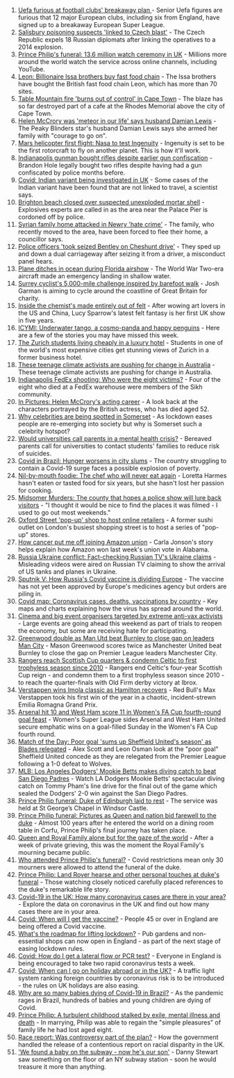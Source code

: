 1. [Uefa furious at football clubs' breakaway plan ](https://www.bbc.co.uk/sport/football/56794673) - Senior Uefa figures are furious that 12 major European clubs, including six from England, have signed up to a breakaway European Super League.
2. [Salisbury poisoning suspects 'linked to Czech blast'](https://www.bbc.co.uk/news/uk-56790053) - The Czech Republic expels 18 Russian diplomats after linking the operatives to a 2014 explosion.
3. [Prince Philip's funeral: 13.6 million watch ceremony in UK](https://www.bbc.co.uk/news/entertainment-arts-56792086) - Millions more around the world watch the service across online channels, including YouTube.
4. [Leon: Billionaire Issa brothers buy fast food chain](https://www.bbc.co.uk/news/business-56792024) - The Issa brothers have bought the British fast food chain Leon, which has more than 70 sites.
5. [Table Mountain fire 'burns out of control' in Cape Town](https://www.bbc.co.uk/news/world-africa-56793317) - The blaze has so far destroyed part of a cafe at the Rhodes Memorial above the city of Cape Town.
6. [Helen McCrory was 'meteor in our life' says husband Damian Lewis](https://www.bbc.co.uk/news/entertainment-arts-56792079) - The Peaky Blinders star's husband Damian Lewis says she armed her family with "courage to go on".
7. [Mars helicopter first flight: Nasa to test Ingenuity](https://www.bbc.co.uk/news/science-environment-53587718) - Ingenuity is set to be the first rotorcraft to fly on another planet. This is how it'll work.
8. [Indianapolis gunman bought rifles despite earlier gun confiscation](https://www.bbc.co.uk/news/world-us-canada-56791321) - Brandon Hole legally bought two rifles despite having had a gun confiscated by police months before.
9. [Covid: Indian variant being investigated in UK](https://www.bbc.co.uk/news/uk-56792740) - Some cases of the Indian variant have been found that are not linked to travel, a scientist says.
10. [Brighton beach closed over suspected unexploded mortar shell](https://www.bbc.co.uk/news/uk-england-sussex-56794690) - Explosives experts are called in as the area near the Palace Pier is cordoned off by police.
11. [Syrian family home attacked in Newry 'hate crime'](https://www.bbc.co.uk/news/uk-northern-ireland-56794263) - The family, who recently moved to the area, have been forced to flee their home, a councillor says.
12. [Police officers 'took seized Bentley on Cheshunt drive'](https://www.bbc.co.uk/news/uk-england-beds-bucks-herts-56792910) - They sped up and down a dual carriageway after seizing it from a driver, a misconduct panel hears.
13. [Plane ditches in ocean during Florida airshow](https://www.bbc.co.uk/news/world-us-canada-56792530) - The World War Two-era aircraft made an emergency landing in shallow water.
14. [Surrey cyclist's 5,000-mile challenge inspired by barefoot walk](https://www.bbc.co.uk/news/uk-england-surrey-56784396) - Josh Garman is aiming to cycle around the coastline of Great Britain for charity.
15. [Inside the chemist's made entirely out of felt](https://www.bbc.co.uk/news/entertainment-arts-56773534) - After wowing art lovers in the US and China, Lucy Sparrow's latest felt fantasy is her first UK show in five years.
16. [ICYMI: Underwater tango, a cosmo-panda and happy penguins](https://www.bbc.co.uk/news/world-56779377) - Here are a few of the stories you may have missed this week.
17. [The Zurich students living cheaply in a luxury hotel](https://www.bbc.co.uk/news/world-europe-56776462) - Students in one of the world's most expensive cities get stunning views of Zurich in a former business hotel.
18. [These teenage climate activists are pushing for change in Australia](https://www.bbc.co.uk/news/world-australia-56765408) - These teenage climate activists are pushing for change in Australia.
19. [Indianapolis FedEx shooting: Who were the eight victims?](https://www.bbc.co.uk/news/world-us-canada-56789254) - Four of the eight who died at a FedEx warehouse were members of the Sikh community.
20. [In Pictures: Helen McCrory's acting career](https://www.bbc.co.uk/news/entertainment-arts-56779389) - A look back at the characters portrayed by the British actress, who has died aged 52.
21. [Why celebrities are being spotted in Somerset](https://www.bbc.co.uk/news/uk-england-somerset-56746279) - As lockdown eases people are re-emerging into society but why is Somerset such a celebrity hotspot?
22. [Would universities call parents in a mental health crisis?](https://www.bbc.co.uk/news/education-56763189) - Bereaved parents call for universities to contact students' families to reduce risk of suicides.
23. [Covid in Brazil: Hunger worsens in city slums](https://www.bbc.co.uk/news/world-latin-america-56765150) - The country struggling to contain a Covid-19 surge faces a possible explosion of poverty.
24. [Nil-by-mouth foodie: The chef who will never eat again](https://www.bbc.co.uk/news/stories-56688582) - Loretta Harmes hasn't eaten or tasted food for six years, but she hasn't lost her passion for cooking.
25. [Midsomer Murders: The county that hopes a police show will lure back visitors](https://www.bbc.co.uk/news/uk-england-beds-bucks-herts-56195950) - "I thought it would be nice to find the places it was filmed - I used to go out most weekends."
26. [Oxford Street 'pop-up' shop to host online retailers](https://www.bbc.co.uk/news/uk-england-london-56736482) - A former sushi outlet on London's busiest shopping street is to host a series of "pop-up" stores.
27. [How cancer put me off joining Amazon union](https://www.bbc.co.uk/news/technology-56742772) - Carla Jonson's story helps explain how Amazon won last week's union vote in Alabama.
28. [Russia Ukraine conflict: Fact-checking Russian TV's Ukraine claims](https://www.bbc.co.uk/news/56772297) - Misleading videos were aired on Russian TV claiming to show the arrival of US tanks and planes in Ukraine.
29. [Sputnik V: How Russia's Covid vaccine is dividing Europe](https://www.bbc.co.uk/news/world-europe-56735931) - The vaccine has not yet been approved by Europe's medicines agency but orders are piling in.
30. [Covid map: Coronavirus cases, deaths, vaccinations by country](https://www.bbc.co.uk/news/world-51235105) - Key maps and charts explaining how the virus has spread around the world.
31. [Cinema and big event organisers targeted by extreme anti-vax activists](https://www.bbc.co.uk/news/blogs-trending-56772902) - Large events are going ahead this weekend as part of trials to reopen the economy, but some are receiving hate for participating.
32. [Greenwood double as Man Utd beat Burnley to close gap on leaders Man City](https://www.bbc.co.uk/sport/football/56706888) - Mason Greenwood scores twice as Manchester United beat Burnley to close the gap on Premier League leaders Manchester City.
33. [Rangers reach Scottish Cup quarters & condemn Celtic to first trophyless season since 2010](https://www.bbc.co.uk/sport/football/56699207) - Rangers end Celtic's four-year Scottish Cup reign - and condemn them to a first trophyless season since 2010 - to reach the quarter-finals with Old Firm derby victory at Ibrox.
34. [Verstappen wins Imola classic as Hamilton recovers](https://www.bbc.co.uk/sport/formula1/56793486) - Red Bull's Max Verstappen took his first win of the year in a chaotic, incident-strewn Emilia Romagna Grand Prix.
35. [Arsenal hit 10 and West Ham score 11 in Women's FA Cup fourth-round goal feast](https://www.bbc.co.uk/sport/football/56793747) - Women's Super League sides Arsenal and West Ham United secure emphatic wins on a goal-filled Sunday in the Women's FA Cup fourth round.
36. [Match of the Day: Poor goal 'sums up Sheffield United's season' as Blades relegated](https://www.bbc.co.uk/sport/av/football/56790121) - Alex Scott and Leon Osman look at the "poor goal" Sheffield United concede as they are relegated from the Premier League following a 1-0 defeat to Wolves.
37. [MLB: Los Angeles Dodgers' Mookie Betts makes diving catch to beat San Diego Padres](https://www.bbc.co.uk/sport/av/baseball/56792920) - Watch LA Dodgers Mookie Betts' spectacular diving catch on Tommy Pham's line drive for the final out of the game which sealed the Dodgers' 2-0 win against the San Diego Padres.
38. [Prince Philip funeral: Duke of Edinburgh laid to rest](https://www.bbc.co.uk/news/uk-56788780) - The service was held at St George’s Chapel in Windsor Castle.
39. [Prince Philip funeral: Pictures as Queen and nation bid farewell to the duke](https://www.bbc.co.uk/news/in-pictures-56779000) - Almost 100 years after he entered the world on a dining room table in Corfu, Prince Philip's final journey has taken place.
40. [Queen and Royal Family alone but for the gaze of the world](https://www.bbc.co.uk/news/uk-56788443) - After a week of private grieving, this was the moment the Royal Family's mourning became public.
41. [Who attended Prince Philip's funeral?](https://www.bbc.co.uk/news/uk-56765468) - Covid restrictions mean only 30 mourners were allowed to attend the funeral of the duke.
42. [Prince Philip: Land Rover hearse and other personal touches at duke's funeral](https://www.bbc.co.uk/news/uk-56762822) - Those watching closely noticed carefully placed references to the duke's remarkable life story.
43. [Covid-19 in the UK: How many coronavirus cases are there in your area?](https://www.bbc.co.uk/news/uk-51768274) - Explore the data on coronavirus in the UK and find out how many cases there are in your area.
44. [Covid: When will I get the vaccine?](https://www.bbc.co.uk/news/health-55045639) - People 45 or over in England are being offered a Covid vaccine.
45. [What's the roadmap for lifting lockdown?](https://www.bbc.co.uk/news/explainers-52530518) - Pub gardens and non-essential shops can now open in England - as part of the next stage of easing lockdown rules.
46. [Covid: How do I get a lateral flow or PCR test?](https://www.bbc.co.uk/news/health-51943612) - Everyone in England is being encouraged to take two rapid coronavirus tests a week.
47. [Covid: When can I go on holiday abroad or in the UK?](https://www.bbc.co.uk/news/explainers-52646738) - A traffic light system ranking foreign countries by coronavirus risk is to be introduced - the rules on UK holidays are also easing.
48. [Why are so many babies dying of Covid-19 in Brazil?](https://www.bbc.co.uk/news/world-latin-america-56696907) - As the pandemic rages in Brazil, hundreds of babies and young children are dying of Covid.
49. [Prince Philip: A turbulent childhood stalked by exile, mental illness and death](https://www.bbc.co.uk/news/uk-56690270) - In marrying, Philip was able to regain the "simple pleasures" of family life he had lost aged eight.
50. [Race report: Was controversy part of the plan?](https://www.bbc.co.uk/news/uk-politics-56578839) - How the government handled the release of a contentious report on racial disparity in the UK.
51. ['We found a baby on the subway - now he's our son'](https://www.bbc.co.uk/news/stories-56409764) - Danny Stewart saw something on the floor of an NY subway station - soon he would treasure it more than anything.
